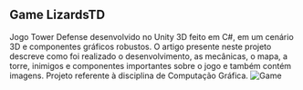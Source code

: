 ## Game LizardsTD
Jogo Tower Defense desenvolvido no Unity 3D feito em C#, em um cenário 3D e componentes gráficos robustos. O artigo presente neste projeto descreve como foi realizado o desenvolvimento, as mecânicas, o mapa, a torre, inimigos e componentes importantes sobre o jogo e também contém imagens. Projeto referente à disciplina de Computação Gráfica.
![Game](https://user-images.githubusercontent.com/84208761/192106567-5fffbca8-2502-47c0-946a-f49e02345ea3.png)
